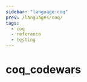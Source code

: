 ```yaml
---
sidebar: "language:coq"
prev: /languages/coq/
tags:
  - coq
  - reference
  - testing
---
```


# coq_codewars

<!--
TODO: Finish this reference
TODO: Add tutorial and link to it
TODO: Add any recipes and link to them
-->
